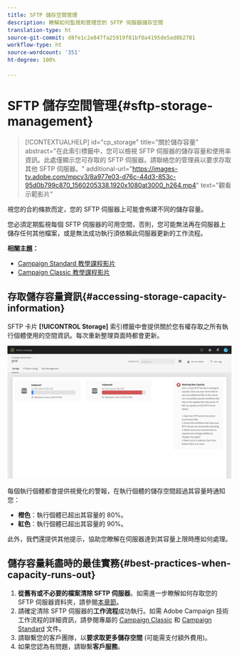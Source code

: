 ```yaml
---
title: SFTP 儲存空間管理
description: 瞭解如何監視和管理您的 SFTP 伺服器儲存空間
translation-type: ht
source-git-commit: d8fe1c2e847fa25919f81bf0a4195de5ad0b2781
workflow-type: ht
source-wordcount: '351'
ht-degree: 100%

---
```



# SFTP 儲存空間管理{#sftp-storage-management}

>[!CONTEXTUALHELP]
>id="cp_storage"
>title="關於儲存容量"
>abstract="在此索引標籤中，您可以檢視 SFTP 伺服器的儲存容量和使用率資訊。此處僅顯示您可存取的 SFTP 伺服器。請聯絡您的管理員以要求存取其他 SFTP 伺服器。"
>additional-url="https://images-tv.adobe.com/mpcv3/8a977e03-d76c-44d3-853c-95d0b799c870_1560205338.1920x1080at3000_h264.mp4" text="觀看示範影片"

視您的合約條款而定，您的 SFTP 伺服器上可能會佈建不同的儲存容量。

您必須定期監視每個 SFTP 伺服器的可用空間，否則，您可能無法再在伺服器上儲存任何其他檔案，或是無法成功執行須依賴此伺服器更新的工作流程。

**相關主題：**

* [Campaign Standard 教學課程影片](https://docs.adobe.com/content/help/en/campaign-standard-learn/tutorials/administrating/control-panel/monitoring-server-capacity-allow-listing-adding-ssh-key.html)
* [Campaign Classic 教學課程影片](https://docs.adobe.com/content/help/en/campaign-learn/campaign-classic-tutorials/administrating/control-panel-acc/monitoring-server-capacity-allow-listing-adding-ssh-key.html)

## 存取儲存容量資訊{#accessing-storage-capacity-information}

SFTP 卡片 **[!UICONTROL Storage]** 索引標籤中會提供關於您有權存取之所有執行個體使用的空間資訊。每次重新整理頁面時都會更新。

![](assets/control_panel_space.png)

每個執行個體都會提供視覺化的警報，在執行個體的儲存空間超過其容量時通知您：

* **橙色**：執行個體已超出其容量的 80%。
* **紅色**：執行個體已超出其容量的 90%。

此外，我們還提供其他提示，協助您瞭解在伺服器達到其容量上限時應如何處理。

## 儲存容量耗盡時的最佳實務{#best-practices-when-capacity-runs-out}

1. **從舊有或不必要的檔案清除 SFTP 伺服器**。如需進一步瞭解如何存取您的 SFTP 伺服器資料夾，請參閱[本章節](../../sftp/using/logging-into-sftp-server.md)。
1. 請確定清除 SFTP 伺服器的&#x200B;**工作流程**&#x200B;成功執行。如需 Adobe Campaign 技術工作流程的詳細資訊，請參閱專屬的 [Campaign Classic](https://docs.campaign.adobe.com/doc/AC/en/WKF__General_operation_Building_a_workflow.html#Technical_workflows) 和 [Campaign Standard](https://helpx.adobe.com/tw/campaign/standard/administration/using/technical-workflows.html) 文件。
1. 請聯繫您的客戶團隊，以&#x200B;**要求取更多儲存空間** (可能需支付額外費用)。
1. 如果您認為有問題，請聯繫&#x200B;**客戶服務**。
